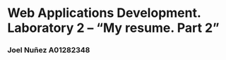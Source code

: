 <h1> Web Applications Development. Laboratory 2 – “My resume. Part 2” </h1>
<h3> Joel Nuñez A01282348 </h3>